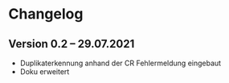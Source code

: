 Changelog
=========

Version 0.2 – 29.07.2021
--------------------------

* Duplikaterkennung anhand der CR Fehlermeldung eingebaut
* Doku erweitert